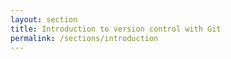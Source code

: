 ```yaml
---
layout: section
title: Introduction to version control with Git
permalink: /sections/introduction
---
```


